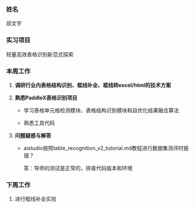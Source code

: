 ### 姓名

邱文宇

### 实习项目

轻量高效表格识别新范式探索

### 本周工作

1. **调研行业内表格结构识别、框线补全、框线转excel/html的技术方案**

2. **熟悉PaddleX表格识别项目**
   
   * 学习表格单元格检测模块、表格结构识别模块和自优化结果融合算法
   
   * 熟悉工具代码

3. **问题疑惑与解答**
   
   * aistudio按照table_recognition_v2_tutorial.md教程进行数据集测评时报错？
     
     答：导师的测试是正常的，排查代码版本和环境

### 下周工作

1. 进行框线补全实验

